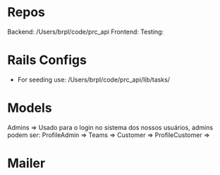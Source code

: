 # Repos
Backend: /Users/brpl/code/prc_api
Frontend:
Testing:

# Rails Configs
- For seeding use: /Users/brpl/code/prc_api/lib/tasks/

# Models
Admins => Usado para o login no sistema dos nossos usuários, admins podem ser:
ProfileAdmin =>
Teams =>
Customer =>
ProfileCustomer =>

# Mailer
